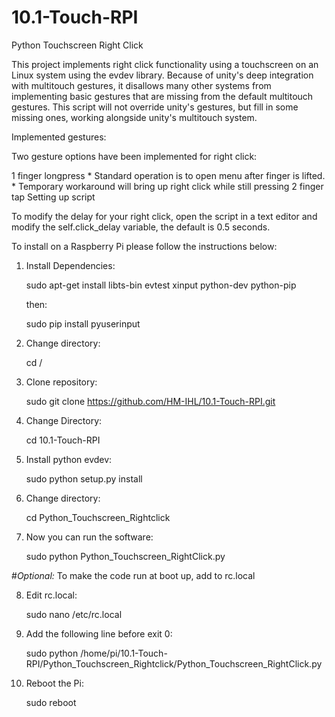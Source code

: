 # 10.1-Touch-RPI
Python Touchscreen Right Click

This project implements right click functionality using a touchscreen on an Linux system using the evdev library. Because of unity's deep integration with multitouch gestures, it disallows many other systems from implementing basic gestures that are missing from the default multitouch gestures. This script will not override unity's gestures, but fill in some missing ones, working alongside unity's multitouch system.

Implemented gestures:

Two gesture options have been implemented for right click:

1 finger longpress * Standard operation is to open menu after finger is lifted. * Temporary workaround will bring up right click while still pressing
2 finger tap
Setting up script

To modify the delay for your right click, open the script in a text editor and modify the self.click_delay variable, the default is 0.5 seconds.

To install on a Raspberry Pi please follow the instructions below:

1) Install Dependencies:

    sudo apt-get install libts-bin evtest xinput python-dev python-pip

    then:

    sudo pip install pyuserinput

2) Change directory:

    cd /

3) Clone repository:

    sudo git clone https://github.com/HM-IHL/10.1-Touch-RPI.git

4) Change Directory:

    cd 10.1-Touch-RPI

5) Install python evdev:

    sudo python setup.py install

6) Change directory:

    cd Python_Touchscreen_Rightclick

7) Now you can run the software:

    sudo python Python_Touchscreen_RightClick.py

#*Optional:*
To make the code run at boot up, add to rc.local

8) Edit rc.local:

    sudo nano /etc/rc.local

9) Add the following line before exit 0:

    sudo python /home/pi/10.1-Touch-RPI/Python_Touchscreen_Rightclick/Python_Touchscreen_RightClick.py

10) Reboot the Pi:

    sudo reboot
